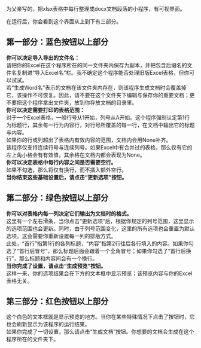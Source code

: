 为父亲写的，把xlsx表格中每行整理成docx文档段落的小程序，有可视界面。  
  
在运行后，你会看到这个界面从上到下有三部分。  

## 第一部分：蓝色按钮以上部分
**你可以决定导入导出的文件名：**  
请把你的Excel在这个程序所在的同一文件夹内保存为副本，并把包含后缀名的文件名复制进“导入Excel名”栏。我不确定这个程序能否处理旧版Excel表格，但你可以试试。  
若“生成Word名”表示的文档在该文件夹内存在，则该程序生成文档时会覆盖掉它，该操作不可恢复。因此，请不要在这个文件夹下编辑与保存你的重要文档；更不要把这个程序拿出文件夹，放到你存放文档的目录里。  
**你可以决定需要打印的表格范围：**  
对于一个Excel表格，一般行号从1开始，列号从A开始。这个程序强制认定第1行为标题行，其余每一行为内容行，对行号所覆盖的每一行，在文档中输出它的标题与内容。  
如果你的行或列超出了表格内有效内容的范围，文档内会用None补齐。  
该程序仅支持连续行号与连续列号。如果Excel中有合并过的表格，那么仅有它的左上角小格会有有效值，其余格在文档内都会表现为None。  
**你可以决定表格中每行内容之间是否需要空行。**  
如果不勾选，那么将仅有换行，而不插入额外空行。  
**当你结束这些基础设置后，请点击“更新选项”按钮。**  
  
## 第二部分：绿色按钮以上部分
**你可以对表格内每一列决定它们输出为文档时的格式。**  
这里有一个左右滑条，当你点击“更新选项”后，根据你规定的列号范围，这里显示的选项范围也会更新。同时，由于列号范围变化，这里的所有选项也会重置为默认选项。这会需要你重新设置每一列的排版方式。  
此处，“首行”指第1行的各列标题，“内容”指第2行往后各行填入的内容。如果你勾选了“首行后冒号”，那么标题后面会跟着一个全角冒号；如果你勾选了“首行后换行”，那么标题和内容间会有一个换行。  
**当你完成了设置，请点击“生成预览”按钮。**  
这样一来，你的选项结果会在下方的文本框中显示预览；该预览内容与你的Excel表格无关。  
  
## 第三部分：红色按钮以上部分 
这个白色的文本框就是显示预览的地方。当你在某些特殊情况下点击了按钮时，它也会刷新显示为该程序的运行结果。  
如果你完成了一切设置，那么请点击“生成文档”按钮。你想要的文档会生成在这个程序所在的文件夹下。  
